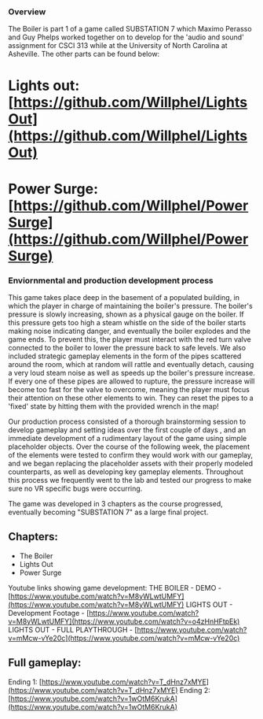 ### Overview 
The Boiler is part 1 of a game called SUBSTATION 7 which Maximo Perasso and Guy Phelps worked together on to develop for the 'audio and sound' assignment for CSCI 313 while at the University of North Carolina at Asheville.
The other parts can be found below: 

# Lights out: [https://github.com/Willphel/LightsOut](https://github.com/Willphel/LightsOut)
# Power Surge: [https://github.com/Willphel/PowerSurge](https://github.com/Willphel/PowerSurge)

### Enviornmental and production development process

This game takes place deep in the basement of a populated building, in which the player in charge of maintaining the boiler's pressure. The boiler's pressure is slowly increasing, shown as a physical gauge on the boiler. If this pressure gets too high a steam whistle on the side of the boiler starts making noise indicating danger, and eventually the boiler explodes and the game ends. To prevent this, the player must interact with the red turn valve connected to the boiler to lower the pressure back to safe levels. We also included strategic gameplay elements in the form of the pipes scattered around the room, which at random will rattle and eventually detach, causing a very loud steam noise as well as speeds up the boiler's pressure increase. If every one of these pipes are allowed to rupture, the pressure increase will become too fast for the valve to overcome, meaning the player must focus their attention on these other elements to win. They can reset the pipes to a 'fixed' state by hitting them with the provided wrench in the map!

Our production process consisted of a thorough brainstorming session to develop gameplay and setting ideas over the first couple of days , and an immediate development of a rudimentary layout of the game using simple placeholder objects. Over the course of the following week, the placement of the elements were tested to confirm they would work with our gameplay, and we began replacing the placeholder assets with their properly modeled counterparts, as well as developing key gameplay elements. Throughout this process we frequently went to the lab and tested our progress to make sure no VR specific bugs were occurring.

The game was developed in 3 chapters as the course progressed, eventually becoming "SUBSTATION 7" as a large final project.
## Chapters: 
- The Boiler 
- Lights Out
- Power Surge


Youtube links showing game development: 
THE BOILER - DEMO - [https://www.youtube.com/watch?v=M8yWLwtUMFY](https://www.youtube.com/watch?v=M8yWLwtUMFY)
LIGHTS OUT - Development Footage - [https://www.youtube.com/watch?v=M8yWLwtUMFY](https://www.youtube.com/watch?v=o4zHnHFtpEk)
LIGHTS OUT - FULL PLAYTHROUGH - [https://www.youtube.com/watch?v=mMcw-vYe20c](https://www.youtube.com/watch?v=mMcw-vYe20c)

## Full gameplay: 
Ending 1: [https://www.youtube.com/watch?v=T_dHnz7xMYE](https://www.youtube.com/watch?v=T_dHnz7xMYE)
Ending 2: [https://www.youtube.com/watch?v=1wOtM6KrukA](https://www.youtube.com/watch?v=1wOtM6KrukA)
